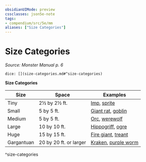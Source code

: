 ```yaml
---
obsidianUIMode: preview
cssclasses: json5e-note
tags:
- compendium/src/5e/mm
aliases: ["Size Categories"]
---
```

# Size Categories
*Source: Monster Manual p. 6* 

`dice: [](size-categories.md#^size-categories)`

**Size Categories**

| Size | Space | Examples |
|------|-------|----------|
| Tiny | 2½ by 2½ ft. | [Imp](/3-Mechanics/CLI/bestiary/fiend/imp.md), [sprite](/3-Mechanics/CLI/bestiary/fey/sprite.md) |
| Small | 5 by 5 ft. | [Giant rat](/3-Mechanics/CLI/bestiary/beast/giant-rat.md), [goblin](/3-Mechanics/CLI/bestiary/humanoid/goblin.md) |
| Medium | 5 by 5 ft. | [Orc](/3-Mechanics/CLI/bestiary/humanoid/orc.md), [werewolf](/3-Mechanics/CLI/bestiary/humanoid/werewolf.md) |
| Large | 10 by 10 ft. | [Hippogriff](/3-Mechanics/CLI/bestiary/monstrosity/hippogriff.md), [ogre](/3-Mechanics/CLI/bestiary/giant/ogre.md) |
| Huge | 15 by 15 ft. | [Fire giant](/3-Mechanics/CLI/bestiary/giant/fire-giant.md), [treant](/3-Mechanics/CLI/bestiary/plant/treant.md) |
| Gargantuan | 20 by 20 ft. or larger | [Kraken](/3-Mechanics/CLI/bestiary/monstrosity/kraken.md), [purple worm](/3-Mechanics/CLI/bestiary/monstrosity/purple-worm.md) |
^size-categories